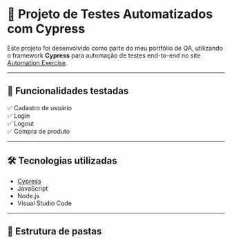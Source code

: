 # 🧪 Projeto de Testes Automatizados com Cypress

Este projeto foi desenvolvido como parte do meu portfólio de QA, utilizando o framework **Cypress** para automação de testes end-to-end no site [Automation Exercise](https://automationexercise.com/).

---

## 🚀 Funcionalidades testadas

✅ Cadastro de usuário  
✅ Login  
✅ Logout  
✅ Compra de produto

---

## 🛠️ Tecnologias utilizadas

- [Cypress](https://www.cypress.io/)
- JavaScript
- Node.js
- Visual Studio Code

---

## 📁 Estrutura de pastas

